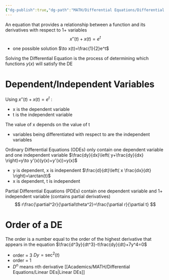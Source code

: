 ```yaml
---
{"dg-publish":true,"dg-path":"MATH/Differential Equations/Differential Equations.md","permalink":"/math/differential-equations/differential-equations/","created":"2024-09-06T15:04:34.343-04:00","updated":"2025-07-08T11:02:52.748-04:00"}
---
```


An equation that provides a relationship between a function and its derivatives with respect to 1+ variables
$$
x''(t)+x(t)=e^t
$$
- one possible solution $\to x(t)=\frac{1}{2}e^t$

Solving the Differential Equation is the process of determining which functions $y(x)$ will satisfy the DE
# Dependent/Independent Variables
Using $x''(t)+x(t)=e^t$ :
- x is the dependent variable
- t is the independent variable

The value of x depends on the value of t
- variables being differentiated with respect to are the independent variables

Ordinary Differential Equations (ODEs) only contain one dependent variable and one independent variable
$\frac{dy}{dx}\left( y+\frac{dy}{dx} \right)=y\to y'(x)(y(x)+y'(x))=y(x)$
- y is dependent, x is independent
$\frac{d}{dt}\left( x \frac{dx}{dt} \right)=\arctan(t)$
- x is dependent, t is independent

Partial Differential Equations (PDEs) contain one dependent variable and 1+ independent variable (contains partial derivatives)
$$
r\frac{\partial^2r}{\partial\theta^2}=\frac{\partial r}{\partial t}
$$
# Order of a DE
The order is a number equal to the order of the highest derivative that appears in the equation
$\frac{d^3y}{dt^3}-t\frac{dy}{dt}+7y^4=0$
- order = 3
$Dy = \sec^ 2(t)$
- order = 1
- $D^n$ means nth derivative
[[Academics/MATH/Differential Equations/Linear DEs\|Linear DEs]]